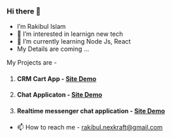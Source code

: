 ### Hi there 👋
- I’m Rakibul Islam
- 👀 I’m interested in learnign new tech
- 🌱 I’m currently learning Node Js, React 
- My Details are coming ...
<!--- 
- 💞️ I’m looking to collaborate on ...
--->
My Projects are - 

1. <h4>CRM Cart App - <a href="http://cms-cart-app.herokuapp.com">Site Demo</a></h4>
2. <h4>Chat Applicaton - <a href="https://61247e6644aed063bf403e85--rakib-chat-app.netlify.app/">Site Demo</a></h4>
3. <h4>Realtime messenger chat application - <a href="https://612c837b29eb659a754af8ae--messenger-unichat-app.netlify.app">Site Demo </a></h4>


- 📫 How to reach me - rakibul.nexkraft@gmail.com

<!---
neel71/neel71 is a ✨ special ✨ repository because its `README.md` (this file) appears on your GitHub profile.
You can click the Preview link to take a look at your changes.
--->

<!--
**rakib-developer/rakib-developer** is a ✨ _special_ ✨ repository because its `README.md` (this file) appears on your GitHub profile.

Here are some ideas to get you started:

- 🔭 I’m currently working on ...
- 🌱 I’m currently learning ...
- 👯 I’m looking to collaborate on ...
- 🤔 I’m looking for help with ...
- 💬 Ask me about ...
- 📫 How to reach me: ...
- 😄 Pronouns: ...
- ⚡ Fun fact: ...
-->
